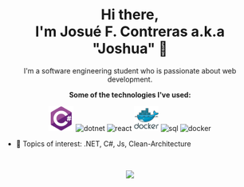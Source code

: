 <h1 align="center">Hi there, </br> I'm Josué F. Contreras a.k.a "Joshua" 👋 </h1>

<p align="center"> I'm a software engineering student who is passionate about web development.</p>

<p align="center"> 
 <strong>
 Some of the technologies I've used:
  </strong>
</p>

<p align="center"> 
  <img src="https://raw.githubusercontent.com/devicons/devicon/master/icons/csharp/csharp-original.svg" alt="csharp" width="50" height="50" margin:4px />
 <img src="https://upload.wikimedia.org/wikipedia/commons/e/ee/.NET_Core_Logo.svg" alt="dotnet" width="50" height="50" margin:4px />
  <img src="https://upload.wikimedia.org/wikipedia/commons/a/a7/React-icon.svg" alt="react" width="50" height="50" margin:4px />
  <img src="https://raw.githubusercontent.com/devicons/devicon/master/icons/docker/docker-original-wordmark.svg" alt="docker" width="50" height="50" margin:4px />
  <img src="https://upload.wikimedia.org/wikipedia/commons/8/87/Sql_data_base_with_logo.png" alt="sql" width="80" height="35" margin:4px />
      <img src="https://upload.wikimedia.org/wikipedia/commons/4/4c/Typescript_logo_2020.svg" alt="docker" width="40" height="40" margin:4px />
</p>

- 💬 Topics of interest: .NET, C#, Js, Clean-Architecture

</br>

<p align="center">
 <a href="#" alt="github stats">
  <img src="https://github-readme-stats.vercel.app/api?username=josuefcontreras&theme=tokyonight&show_icons=true" />
 </a>
</p>

<!--
**josuefcontreras/josuefcontreras** is a ✨ _special_ ✨ repository because its `README.md` (this file) appears on your GitHub profile.

Here are some ideas to get you started:

- 🔭 I’m currently working on ...
- 🌱 I’m currently learning ...
- 👯 I’m looking to collaborate on ...
- 🤔 I’m looking for help with ...
- 💬 Ask me about ...
- 📫 How to reach me: ...
- 😄 Pronouns: ...
- ⚡ Fun fact: ...
-->
